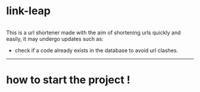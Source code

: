 # link-leap 
<img scr= "./link-leap/public/images/dominios.png">

This is a url shortener made with the aim of shortening urls quickly and easily, it may undergo updates such as:

* check if a code already exists in the database to avoid url clashes. 
 ___


 # how to start the project !

